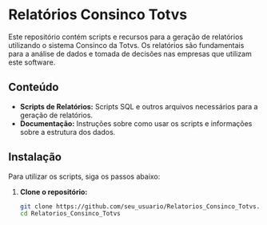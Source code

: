 # Relatórios Consinco Totvs

Este repositório contém scripts e recursos para a geração de relatórios utilizando o sistema Consinco da Totvs. Os relatórios são fundamentais para a análise de dados e tomada de decisões nas empresas que utilizam este software.

## Conteúdo

- **Scripts de Relatórios:** Scripts SQL e outros arquivos necessários para a geração de relatórios.
- **Documentação:** Instruções sobre como usar os scripts e informações sobre a estrutura dos dados.

## Instalação

Para utilizar os scripts, siga os passos abaixo:

1. **Clone o repositório:**
   ```bash
   git clone https://github.com/seu_usuario/Relatorios_Consinco_Totvs.git
   cd Relatorios_Consinco_Totvs
